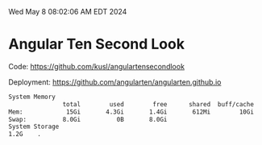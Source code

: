Wed May  8 08:02:06 AM EDT 2024

# Angular Ten Second Look

Code: https://github.com/kusl/angulartensecondlook

Deployment: https://github.com/angularten/angularten.github.io

```bash
System Memory
               total        used        free      shared  buff/cache   available
Mem:            15Gi       4.3Gi       1.4Gi       612Mi        10Gi        10Gi
Swap:          8.0Gi          0B       8.0Gi
System Storage
1.2G	.
```
```bash
